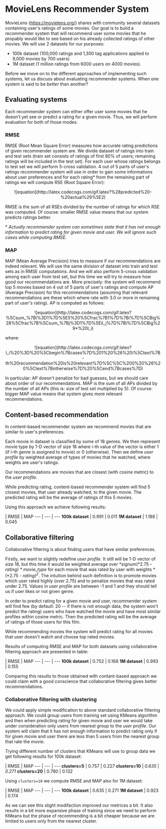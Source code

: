 # MovieLens Recommender System

MovieLens (https://movielens.org/) shares with community several datasets containing user's ratings of some movies. Our goal is to bulid a recommender system that will recommend user some movies that he propably would like to see based on his already collected ratings of other movies. We will use 2 datasets for our purposes:

* 100k dataset (100,000 ratings and 1,300 tag applications applied to 9,000 movies by 700 users)
* 1M dataset (1 million ratings from 6000 users on 4000 movies).

Before we move on to the different approaches of implementing such systems, let us discuss about evaluating recommender systems. When one system is said to be *better* than another?

## Evaluating systems

Each recommender system can either offer user some movies that he doesn't yet see or predict a rating for a given movie. Thus, we will perform evaluation for both of those modes.

### RMSE

RMSE (Root Mean Square Error) measures how accurate rating predictions of given recommender system are. We divide dataset of ratings into train and test sets (train set consists of ratings of first 80% of users; remaining ratings will be included in the test set). For each user whose ratings belongs to test set we will perform 5-cross validation. 4 out of 5 parts of user's ratings recommender system will use in order to gain some informations about user preferences and for each rating\* from the remaining part of ratings we will compute RSE (Root Square Error):
<p align="center">
![equation](http://latex.codecogs.com/gif.latex?%28predicted%20-%20actual%29%5E2)

RMSE is the sum of all RSEs divided by the number of ratings for which RSE was computed. Of course: smaller RMSE value means that our system predicts ratings better.

\* *Actually recommender system can sometimes state that it has not enough information to predict rating for given movie and user. We will ignore such cases while computing RMSE.*

### MAP

MAP (Mean Average Precision) tries to measure if our recommendations are indeed relevant. We will use the same division of dataset into train and test sets as in RMSE computations. And we will also perform 5-cross validation among each user from test set, but this time we will try to measure how good our recommendations are. More precisely: the system will recommend top 5 movies based on 4 out of 5 parts of user's ratings and compute AP (Average Precision) for this recommendations (assuming that relevant recommendations are these which where rate with 3.0 or more in remaining part of user's rating). AP is computed as follows:

<p align="center">
![equation](http://latex.codecogs.com/gif.latex?%5Csum_%7Bi%3D1%7D%5E5%20%5Cfrac%7B1%7D%7Bi%7D%5CBig%28%5Cfrac%7B%5Csum_%7Bj%3D1%7D%5EiI_j%7D%7Bi%7D%5CBig%29*%20I_i)

where:

<p align="center">
![equation](http://latex.codecogs.com/gif.latex?I_i%20%3D%20%5Cbegin%7Bcases%7D%201%20%26%20i%5Ctext%7B-th%20recommendation%20is%20relevant%7D%5C%5C%200%20%26%20%5Ctext%7Botherwise%7D%20%5Cend%7Bcases%7D)

In particular: AP doesn't penalize for bad guesses, but we should care about order of our recommendations. MAP is the sum of all APs divided by the number of all APs (this is: size of test set multiplied by 5). Of course: bigger MAP value means that system gives more relevant recommendations.

## Content-based recommendation
In content-based recommender system we recommend movies that are similar to user's preferences.

Each movie in dataset is classified by some of 18 genres. We then represent movie type by 1-D vector of size 18 where *i*-th value of the vector is either 1 (if *i*-th genre is assigned to movie) or 0 (otherwise). Then we define *user profile* by weighted average of types of movies that he watched, where weights are user's ratings.

Our recommendations are movies that are closest (with cosine metric) to the *user profile*.

While predicting rating, content-based recommender system will find 5 closest movies, that user already watched, to the given movie. The predicted rating will be the average of ratings of this 5 movies.

Using this approach we achieve following results:

 | RMSE | MAP
--- | --- | ---
**100k dataset** | 0.991 | 0.011
**1M dataset** | 1.188 | 0.045

## Collaborative filtering

Collaborative filtering is about finding users that have similar preferences.

Firstly, we want to slightly redefine *user profile*. It still will be 1-D vector of size 18, but this time it would be weighted average over *signum(*2.75 - *rating) * movie_type* for each movie that was rated by user with weights *(*2.75 - *rating)<sup>2</sup>*. The intuition behind such definition is to promote movies which user rated highly (over 2.75) and to penalize movies that was rated under 2.75. Values in *user profile* are between -1 and 1 and they should tell us if user likes or not given genre.

In order to predict rating for a given movie and user, recommender system will find few (by default: 20 -- if there is not enough data, the system won't predict the rating) users who have watched the movie and have most similar profiles within cosine metric. Then the predicted rating will be the average of ratings of those users for this film.

While recommending movies the system will predict rating for all movies that user doesn't watch and choose top rated movies.

Results of computing RMSE and MAP for both datasets using collaborative filtering approach are presented in table:

 | RMSE | MAP
--- | --- | ---
**100k dataset** | 0.752 | 0.168
**1M dataset** | 0.993 | 0.155

Comparing this results to those obtained with contant-based approach we could claim with a good conscience that collaborative filtering gives better recommendations.

### Collaborative filtering with clustering

We could apply simple modification to above standard collaborative filtering approach. We could group users from training set using KMeans algorithm and then when predicting rating for given movie and user we would take under consideration only users from nearest group to the *user profile*. Our system will claim that it has not enough information to predict rating only if for given movie and user there are less than 5 users from the nearest group that rate the movie.

Trying different number of clusters that KMeans will use to group data we get following results for 100k dataset:

 | RMSE | MAP
--- | --- | ---
**clusters=5** | 0.757 | 0.227
**clusters=10** | *0.635* | *0.271*
**clusters=20** | 0.780 | 0.132

Using `clusters=10` we compute RMSE and MAP also for 1M dataset:

 | RMSE | MAP
--- | --- | ---
**100k dataset** | 0.635 | 0.271
**1M dataset** | 0.923 | 0.174

As we can see this slight modifaction improved our metrices a bit. It also results in a bit more expansive phase of training since we need to perform KMeans but the phase of recommending is a bit cheaper because we are limited to users only from the nearest cluster.
